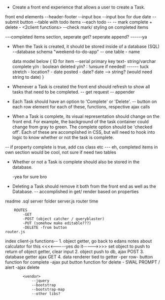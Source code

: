 * Create a front end experience that allows a user to create a Task.

front end elements 
--header-footer
--input box <client-ID--><function> <post request>
--input box for due date
--submit button <client-function>
--table with todo items<get request>
    --each todo --
        -- mark complete + delete - <2client functions>
--check mark/ styling on completed items <client-function>

---completed items section, seperate get? seperate append? ------ya


* When the Task is created, it should be stored inside of a database (SQL)
    --database schema "weekend-to-do-app"
    -- one table - name <tbd>

    data model below
                { ID for item  --serial primary key
                    text- string/varchar
                    complete y/n : boolean
                    deleted y/n? : !unsure if needed!
                    ------
                    tuck stretch 
                    - location?
                     - date posted - date? date --> string? (would need string to date)
                } 

* Whenever a Task is created the front end should refresh to show all tasks that need to be completed.
        -- get request
        -- appender


* Each Task should have an option to 'Complete' or 'Delete'.
-- button on each row element for each of these, functions, respective ajax calls


* When a Task is complete, its visual representation should change on the front end. For example, the background of the task container could change from gray to green. The complete option should be  'checked off'. Each of these are accomplished in CSS, but will need to hook into logic to know whether or not the task is complete.

-- if property complete is true, add css class etc --- eh, completed items in own section would be cool, not sure if need two tables


* Whether or not a Task is complete should also be stored in the database.

    -yea for sure bro


* Deleting a Task should remove it both from the front end as well as the Database.
    -- accomplished in get/ render based on properties


readme
.sql
server folder
    server.js
    router time

        ROUTES 
            -GET
            -POST (object catcher / queryblaster)
            -PUT (somehow make editable???)
            -DELETE -from button
    router.js
<public folder>
        index
            <styles>
            <scripts>
                client-js
                    functions--
                    1. object getter, go back to edans notes about calculator for this <<<<-----yes do it----->>>>  set object to push to return of object getter, clear input
                    2. object push to db, ajax POST
                    3. database getter ajax GET
                    4. data renderer tied to getter
                    -per row-
                    button function for complete 
                        -ajax put
                    button function for delete - SWAL PROMPT / alert
                        -ajax delete

            <vendor>    
                --jquery
                --bootstrap
                --bootstrap-map
                --other libs?